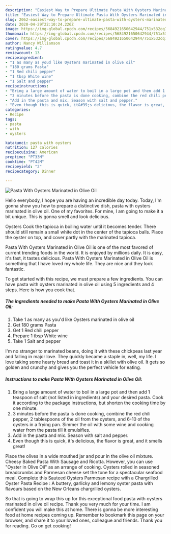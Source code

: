 ```yaml
---
description: "Easiest Way to Prepare Ultimate Pasta With Oysters Marinated in Olive Oil"
title: "Easiest Way to Prepare Ultimate Pasta With Oysters Marinated in Olive Oil"
slug: 2062-easiest-way-to-prepare-ultimate-pasta-with-oysters-marinated-in-olive-oil
date: 2020-04-29T22:10:24.226Z
image: https://img-global.cpcdn.com/recipes/5684921650642944/751x532cq70/pasta-with-oysters-marinated-in-olive-oil-recipe-main-photo.jpg
thumbnail: https://img-global.cpcdn.com/recipes/5684921650642944/751x532cq70/pasta-with-oysters-marinated-in-olive-oil-recipe-main-photo.jpg
cover: https://img-global.cpcdn.com/recipes/5684921650642944/751x532cq70/pasta-with-oysters-marinated-in-olive-oil-recipe-main-photo.jpg
author: Nancy Williamson
ratingvalue: 4.7
reviewcount: 13
recipeingredient:
- "1 as many as youd like Oysters marinated in olive oil"
- "180 grams Pasta"
- "1 Red chili pepper"
- "1 tbsp White wine"
- "1 Salt and pepper"
recipeinstructions:
- "Bring a large amount of water to boil in a large pot and then add 1 teaspoon of salt (not listed in ingredients) and your desired pasta. Cook it according to the package instructions, but shorten the cooking time by one minute."
- "3 minutes before the pasta is done cooking, combine the red chili pepper, 2 tablespoons of the oil from the oysters, and 6-10 of the oysters in a frying pan. Simmer the oil with some wine and cooking water from the pasta till it emulsifies."
- "Add in the pasta and mix. Season with salt and pepper."
- "Even though this is quick, it&#39;s delicious, the flavor is great, and it smells great!"
categories:
- Recipe
tags:
- pasta
- with
- oysters

katakunci: pasta with oysters 
nutrition: 127 calories
recipecuisine: American
preptime: "PT33M"
cooktime: "PT42M"
recipeyield: "2"
recipecategory: Dinner

---
```



![Pasta With Oysters Marinated in Olive Oil](https://img-global.cpcdn.com/recipes/5684921650642944/751x532cq70/pasta-with-oysters-marinated-in-olive-oil-recipe-main-photo.jpg)

Hello everybody, I hope you are having an incredible day today. Today, I'm gonna show you how to prepare a distinctive dish, pasta with oysters marinated in olive oil. One of my favorites. For mine, I am going to make it a bit unique. This is gonna smell and look delicious.

Oysters Cook the tapioca in boiling water until it becomes tender. There should still remain a small white dot in the center of the tapioca balls. Place the oyster on top, and cover partly with the marinated tapioca.

Pasta With Oysters Marinated in Olive Oil is one of the most favored of current trending foods in the world. It is enjoyed by millions daily. It is easy, it's fast, it tastes delicious. Pasta With Oysters Marinated in Olive Oil is something that I have loved my whole life. They are nice and they look fantastic.


To get started with this recipe, we must prepare a few ingredients. You can have pasta with oysters marinated in olive oil using 5 ingredients and 4 steps. Here is how you cook that.

<!--inarticleads1-->

##### The ingredients needed to make Pasta With Oysters Marinated in Olive Oil:

1. Take 1 as many as you&#39;d like Oysters marinated in olive oil
1. Get 180 grams Pasta
1. Get 1 Red chili pepper
1. Prepare 1 tbsp White wine
1. Take 1 Salt and pepper


I&#39;m no stranger to marinated beans, doing it with these chickpeas last year and falling in major love. They quickly became a staple in, well, my life. I love taking some hearty bread and toast it in a skillet with olive oil. It gets so golden and crunchy and gives you the perfect vehicle for eating. 

<!--inarticleads2-->

##### Instructions to make Pasta With Oysters Marinated in Olive Oil:

1. Bring a large amount of water to boil in a large pot and then add 1 teaspoon of salt (not listed in ingredients) and your desired pasta. Cook it according to the package instructions, but shorten the cooking time by one minute.
1. 3 minutes before the pasta is done cooking, combine the red chili pepper, 2 tablespoons of the oil from the oysters, and 6-10 of the oysters in a frying pan. Simmer the oil with some wine and cooking water from the pasta till it emulsifies.
1. Add in the pasta and mix. Season with salt and pepper.
1. Even though this is quick, it&#39;s delicious, the flavor is great, and it smells great!


Place the olives in a wide mouthed jar and pour in the olive oil mixture. Cheesy Baked Pasta With Sausage and Ricotta. However, you can use &#34;Oyster in Olive Oil&#34; as an arrange of cooking. Oysters rolled in seasoned breadcrumbs and Parmesan cheese set the tone for a spectacular seafood meal. Complete this Sauteed Oysters Parmesan recipe with a Chargrilled Oyster Pasta Recipe : A buttery, garlicky and lemony oyster pasta with flavours based on the New Orleans chargrilled oysters. 

So that is going to wrap this up for this exceptional food pasta with oysters marinated in olive oil recipe. Thank you very much for your time. I am confident you will make this at home. There is gonna be more interesting food at home recipes coming up. Remember to bookmark this page on your browser, and share it to your loved ones, colleague and friends. Thank you for reading. Go on get cooking!
